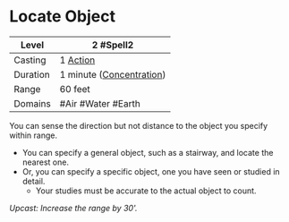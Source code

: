 # Locate Object

| Level    | 2 #Spell2                                            |
| -------- | ---------------------------------------------------- |
| Casting  | 1 [Action](../../../../Game%20Procedures/Action.md)     |
| Duration | 1 minute ([Concentration](../../../Concentration.md)) |
| Range    | 60 feet                                              |
| Domains  | #Air #Water #Earth                                   |

You can sense the direction but not distance to the object you specify within range. 
- You can specify a general object, such as a stairway, and locate the nearest one.
- Or, you can specify a specific object, one you have seen or studied in detail.
	- Your studies must be accurate to the actual object to count.

*Upcast: Increase the range by 30'.*